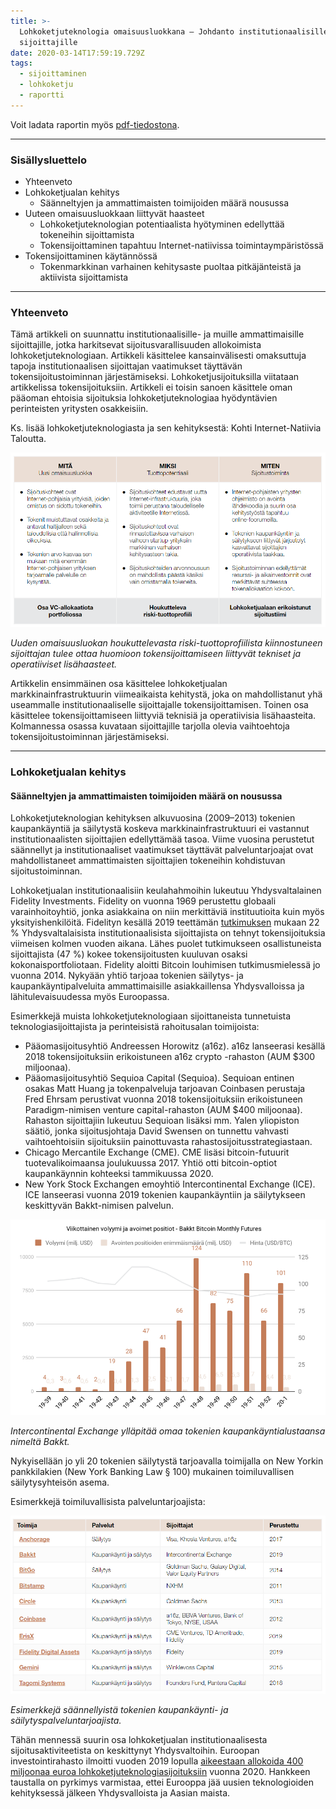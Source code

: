 ```yaml
---
title: >-
  Lohkoketjuteknologia omaisuusluokkana — Johdanto institutionaalisille
  sijoittajille
date: 2020-03-14T17:59:19.729Z
tags:
  - sijoittaminen
  - lohkoketju
  - raportti
---
```

Voit ladata raportin myös [pdf-tiedostona](https://robincapital.co/wp-content/uploads/2020/01/Lohkoketjuteknologia-omaisuusluokkana-Johdanto-institutionaalisille-sijoittajille-1.pdf).

---

### Sisällysluettelo

* Yhteenveto
* Lohkoketjualan kehitys
  * Säänneltyjen ja ammattimaisten toimijoiden määrä nousussa
* Uuteen omaisuusluokkaan liittyvät haasteet
  * Lohkoketjuteknologian potentiaalista hyötyminen edellyttää tokeneihin sijoittamista
  * Tokensijoittaminen tapahtuu Internet-natiivissa toimintaympäristössä
* Tokensijoittaminen käytännössä
  * Tokenmarkkinan varhainen kehitysaste puoltaa pitkäjänteistä ja aktiivista sijoittamista

---

### Yhteenveto

Tämä artikkeli on suunnattu institutionaalisille- ja muille ammattimaisille sijoittajille, jotka harkitsevat sijoitusvarallisuuden allokoimista lohkoketjuteknologiaan. Artikkeli käsittelee kansainvälisesti omaksuttuja tapoja institutionaalisen sijoittajan vaatimukset täyttävän tokensijoitustoiminnan järjestämiseksi. Lohkoketjusijoituksilla viitataan artikkelissa tokensijoituksiin. Artikkeli ei toisin sanoen käsittele oman pääoman ehtoisia sijoituksia lohkoketjuteknologiaa hyödyntävien perinteisten yritysten osakkeisiin.

Ks. lisää lohkoketjuteknologiasta ja sen kehityksestä: Kohti Internet-Natiivia Taloutta.

![Uuden omaisuusluokan houkuttelevasta riski-tuottoprofiilista kiinnostuneen sijoittajan tulee ottaa huomioon tokensijoittamiseen liittyvät tekniset ja operatiiviset lisähaasteet.](/static/img/ff.png "Uuden omaisuusluokan houkuttelevasta riski-tuottoprofiilista kiinnostuneen sijoittajan tulee ottaa huomioon tokensijoittamiseen liittyvät tekniset ja operatiiviset lisähaasteet.")

*Uuden omaisuusluokan houkuttelevasta riski-tuottoprofiilista kiinnostuneen sijoittajan tulee ottaa huomioon tokensijoittamiseen liittyvät tekniset ja operatiiviset lisähaasteet.*

Artikkelin ensimmäinen osa käsittelee lohkoketjualan markkinainfrastruktuurin viimeaikaista kehitystä, joka on mahdollistanut yhä useammalle institutionaaliselle sijoittajalle tokensijoittamisen. Toinen osa käsittelee tokensijoittamiseen liittyviä teknisiä ja operatiivisia lisähaasteita. Kolmannessa osassa kuvataan sijoittajille tarjolla olevia vaihtoehtoja tokensijoitustoiminnan järjestämiseksi.

---

### Lohkoketjualan kehitys

#### Säänneltyjen ja ammattimaisten toimijoiden määrä on nousussa



Lohkoketjuteknologian kehityksen alkuvuosina (2009–2013) tokenien kaupankäyntiä ja säilytystä koskeva markkinainfrastruktuuri ei vastannut institutionaalisten sijoittajien edellyttämää tasoa. Viime vuosina perustetut säännellyt ja institutionaaliset vaatimukset täyttävät palveluntarjoajat ovat mahdollistaneet ammattimaisten sijoittajien tokeneihin kohdistuvan sijoitustoiminnan.

Lohkoketjualan institutionaalisiin keulahahmoihin lukeutuu Yhdysvaltalainen Fidelity Investments. Fidelity on vuonna 1969 perustettu globaali varainhoitoyhtiö, jonka asiakkaina on niin merkittäviä instituutioita kuin myös yksityishenkilöitä. Fidelityn kesällä 2019 teettämän [tutkimuksen](https://www.fidelity.com/bin-public/060_www_fidelity_com/documents/press-release/institutional-investments-in-digital-assets-050219.pdf) mukaan 22 % Yhdysvaltalaisista institutionaalisista sijoittajista on tehnyt tokensijoituksia viimeisen kolmen vuoden aikana. Lähes puolet tutkimukseen osallistuneista sijoittajista (47 %) kokee tokensijoitusten kuuluvan osaksi kokonaisportfoliotaan. Fidelity aloitti Bitcoin louhimisen tutkimusmielessä jo vuonna 2014. Nykyään yhtiö tarjoaa tokenien säilytys- ja kaupankäyntipalveluita ammattimaisille asiakkaillensa Yhdysvalloissa ja lähitulevaisuudessa myös Euroopassa.

Esimerkkejä muista lohkoketjuteknologiaan sijoittaneista tunnetuista teknologiasijoittajista ja perinteisistä rahoitusalan toimijoista:

* Pääomasijoitusyhtiö Andreessen Horowitz (a16z). a16z lanseerasi kesällä 2018 tokensijoituksiin erikoistuneen a16z crypto -rahaston (AUM $300 miljoonaa).
* Pääomasijoitusyhtiö Sequioa Capital (Sequioa). Sequioan entinen osakas Matt Huang ja tokenpalveluja tarjoavan Coinbasen perustaja Fred Ehrsam perustivat vuonna 2018 tokensijoituksiin erikoistuneen Paradigm-nimisen venture capital-rahaston (AUM $400 miljoonaa). Rahaston sijoittajiin lukeutuu Sequioan lisäksi mm. Yalen yliopiston säätiö, jonka sijoitusjohtaja David Swensen on tunnettu vahvasti vaihtoehtoisiin sijoituksiin painottuvasta rahastosijoitusstrategiastaan.
* Chicago Mercantile Exchange (CME). CME lisäsi bitcoin-futuurit tuotevalikoimaansa joulukuussa 2017. Yhtiö otti bitcoin-optiot kaupankäynnin kohteeksi tammikuussa 2020.
* New York Stock Exchangen emoyhtiö Intercontinental Exchange (ICE). ICE lanseerasi vuonna 2019 tokenien kaupankäyntiin ja säilytykseen keskittyvän Bakkt-nimisen palvelun.

![Intercontinental Exchange ylläpitää omaa tokenien kaupankäyntialustaansa nimeltä Bakkt.](/static/img/cme.png "Intercontinental Exchange ylläpitää omaa tokenien kaupankäyntialustaansa nimeltä Bakkt.")

*Intercontinental Exchange ylläpitää omaa tokenien kaupankäyntialustaansa nimeltä Bakkt.*

Nykyisellään jo yli 20 tokenien säilytystä tarjoavalla toimijalla on New Yorkin pankkilakien (New York Banking Law § 100) mukainen toimiluvallisen säilytysyhteisön asema.

Esimerkkejä toimiluvallisista palveluntarjoajista:

![Esimerkkejä säännellyistä tokenien kaupankäynti- ja säilytyspalveluntarjoajista.](/static/img/taul.png "Esimerkkejä säännellyistä tokenien kaupankäynti- ja säilytyspalveluntarjoajista.")

*Esimerkkejä säännellyistä tokenien kaupankäynti- ja säilytyspalveluntarjoajista.*

Tähän mennessä suurin osa lohkoketjualan institutionaalisesta sijoitusaktiviteetista on keskittynyt Yhdysvaltoihin. Euroopan investointirahasto ilmoitti vuoden 2019 lopulla [aikeestaan allokoida 400 miljoonaa euroa lohkoketjuteknologiasijoituksiin](https://ec.europa.eu/digital-single-market/en/news/eu-artificial-intelligence-and-blockchain-investment-fund-invest-100-million-euros-startups) vuonna 2020. Hankkeen taustalla on pyrkimys varmistaa, ettei Eurooppa jää uusien teknologioiden kehityksessä jälkeen Yhdysvalloista ja Aasian maista.